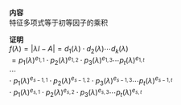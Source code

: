 **内容**  
特征多项式等于初等因子的乘积  
  
**证明**  
$f(\lambda)=|\lambda I-A|=d_1(\lambda)\cdot d_2(\lambda)\cdots d_k(\lambda)$  
$=p_1(\lambda)^{e_{1,1}}\cdot p_2(\lambda)^{e_{1,2}}\cdot p_3(\lambda)^{e_{1,3}}\cdots p_t(\lambda)^{e_{1,t}}$  
$\cdots$  
$\cdot\ p_1(\lambda)^{e_{s-1,1}}\cdot p_2(\lambda)^{e_{s-1,2}}\cdot p_3(\lambda)^{e_{s-1,3}}\cdots p_t(\lambda)^{e_{s-1,t}}$  
$\cdot\ p_1(\lambda)^{e_{s,1}}\cdot p_2(\lambda)^{e_{s,2}}\cdot p_3(\lambda)^{e_{s,3}}\cdots p_t(\lambda)^{e_{s,t}}$  
